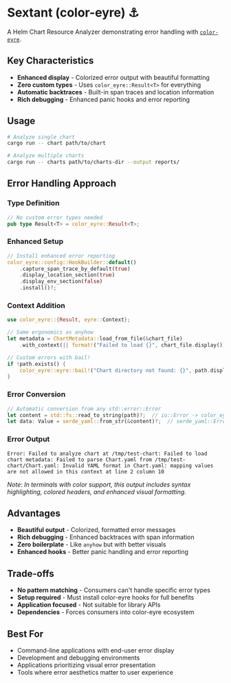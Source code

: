 # Sextant (color-eyre) ⚓

A Helm Chart Resource Analyzer demonstrating error handling with [`color-eyre`](https://docs.rs/color-eyre/latest/color_eyre/).

## Key Characteristics

- **Enhanced display** - Colorized error output with beautiful formatting
- **Zero custom types** - Uses `color_eyre::Result<T>` for everything
- **Automatic backtraces** - Built-in span traces and location information
- **Rich debugging** - Enhanced panic hooks and error reporting

## Usage

```bash
# Analyze single chart
cargo run -- chart path/to/chart

# Analyze multiple charts  
cargo run -- charts path/to/charts-dir --output reports/
```

## Error Handling Approach

### Type Definition
```rust
// No custom error types needed
pub type Result<T> = color_eyre::Result<T>;
```

### Enhanced Setup
```rust
// Install enhanced error reporting
color_eyre::config::HookBuilder::default()
    .capture_span_trace_by_default(true)
    .display_location_section(true)
    .display_env_section(false)
    .install()?;
```

### Context Addition
```rust
use color_eyre::{Result, eyre::Context};

// Same ergonomics as anyhow
let metadata = ChartMetadata::load_from_file(&chart_file)
    .with_context(|| format!("Failed to load {}", chart_file.display()))?;

// Custom errors with bail!
if !path.exists() {
    color_eyre::eyre::bail!("Chart directory not found: {}", path.display());
}
```

### Error Conversion
```rust
// Automatic conversion from any std::error::Error
let content = std::fs::read_to_string(path)?;  // io::Error -> color_eyre::Error
let data: Value = serde_yaml::from_str(&content)?;  // serde_yaml::Error -> color_eyre::Error
```

### Error Output
```
Error: Failed to analyze chart at /tmp/test-chart: Failed to load chart metadata: Failed to parse Chart.yaml from /tmp/test-chart/Chart.yaml: Invalid YAML format in Chart.yaml: mapping values are not allowed in this context at line 2 column 10
```

*Note: In terminals with color support, this output includes syntax highlighting, colored headers, and enhanced visual formatting.*

## Advantages

- **Beautiful output** - Colorized, formatted error messages
- **Rich debugging** - Enhanced backtraces with span information
- **Zero boilerplate** - Like `anyhow` but with better visuals
- **Enhanced hooks** - Better panic handling and error reporting

## Trade-offs

- **No pattern matching** - Consumers can't handle specific error types
- **Setup required** - Must install color-eyre hooks for full benefits
- **Application focused** - Not suitable for library APIs
- **Dependencies** - Forces consumers into color-eyre ecosystem

## Best For

- Command-line applications with end-user error display
- Development and debugging environments
- Applications prioritizing visual error presentation
- Tools where error aesthetics matter to user experience
